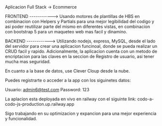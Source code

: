Aplicacion Full Stack -> Ecommerce

FRONTEND ------------>
Usando motores de plantillas de HBS en combinacion con Helpers y Partials para una mejor legibilidad del codigo y asi poder reutilizar parte del mismo en diferentes 
vistas, en combinacion con bootstrap 5 para un maqueteo web mas facil y dinamino.

BACKEND ------------>
Utilizando nodejs, express, MySQL, desde el lado del servidor para crear una aplicacion funcinoal, donde se pueda realizar un CRUD facil y rapido. Adicionalmente,
la aplicacion cuenta con un metodo de encriptacion para las claves en la seccion de Registro de usuario, asi tener mucha mas seguridad.

En cuanto a la base de datos, use Clever Cloup desde la nube.

Puedes registrarte o acceder a la app con los siguinetes datos:

Usuario: admin6@test.com
Password: 123

La aplacion esta deployada en vivo en railway con el siguinte link:
codo-a-codo-js-production.up.railway.app

Sigo trabajando en su optimizacion y expancion para una mejor experiencia y funcionalidad.
